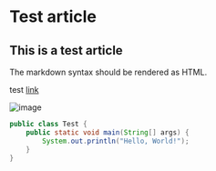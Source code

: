 # Test article

## This is a test article

The markdown syntax should be rendered as HTML.

test [link](https://www.google.com)

![image](https://www.google.com/images/branding/googlelogo/1x/googlelogo_color_272x92dp.png)

```java
public class Test {
    public static void main(String[] args) {
        System.out.println("Hello, World!");
    }
}
```